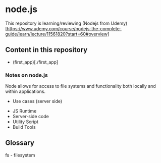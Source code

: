 # node.js
This repository is learning/reviewing (Nodejs from Udemy)[https://www.udemy.com/course/nodejs-the-complete-guide/learn/lecture/11561820?start=60#overview]

## Content in this repository
- (first_app)[./first_app]

### Notes on node.js 
Node allows for access to file systems and functionality both locally and within applications. 

- Use cases (server side)
* JS Runtime
* Server-side code 
* Utility Script
* Build Tools  

## Glossary 
fs - filesystem
